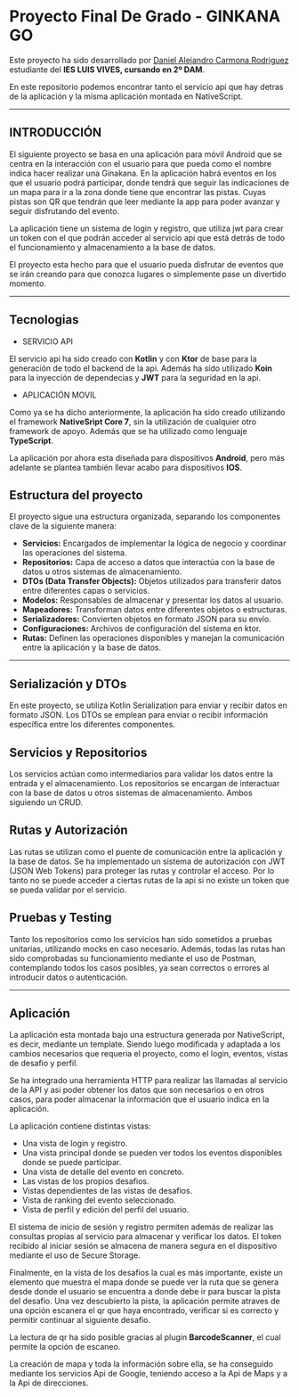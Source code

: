# Proyecto Final De Grado - GINKANA GO

Este proyecto ha sido desarrollado por [Daniel Alejandro Carmona Rodriguez](https://github.com/Kassius10) estudiante del **IES LUIS VIVES, cursando en 2º DAM**.

En este repositorio podemos encontrar tanto el servicio api que hay detras de la aplicación y la misma aplicación montada en NativeScript.

- - -

## INTRODUCCIÓN

El siguiente proyecto se basa en una aplicación para móvil Android que se centra en la interacción con el usuario para que pueda como el nombre indica hacer realizar una Ginakana. En la aplicación habrá eventos en los que el usuario podrá participar, donde tendrá que seguir las indicaciones de un mapa para ir a la zona donde tiene que encontrar las pistas. Cuyas pistas son QR que tendrán que leer mediante la app para poder avanzar y seguir disfrutando del evento.

La aplicación tiene un sistema de login y registro, que utiliza jwt para crear un token con el que podrán acceder al servicio api que está detrás de todo el funcionamiento y almacenamiento a la base de datos.

El proyecto esta hecho para que el usuario pueda disfrutar de eventos que se irán creando para que conozca lugares o simplemente pase un divertido momento.

- - -

## Tecnologias

- SERVICIO API

El servicio api ha sido creado con **Kotlin** y con **Ktor** de base para la generación de todo el backend de la api. Además ha sido utilizado **Koin** para la inyección de dependecias y **JWT** para la seguridad en la api.

- APLICACIÓN MOVIL

Como ya se ha dicho anteriormente, la aplicación ha sido creado utilizando el framework **NativeSript Core 7**, sin la utilización de cualquier otro framework de apoyo. Además que se ha utilizado como lenguaje **TypeScript**.

La aplicación por ahora esta diseñada para dispositivos **Android**, pero más adelante se plantea también llevar acabo para dispositivos **IOS**.
## Estructura del proyecto

El proyecto sigue una estructura organizada, separando los componentes clave de la siguiente manera:

- **Servicios:** Encargados de implementar la lógica de negocio y coordinar las operaciones del sistema.
- **Repositorios:** Capa de acceso a datos que interactúa con la base de datos u otros sistemas de almacenamiento.
- **DTOs (Data Transfer Objects):** Objetos utilizados para transferir datos entre diferentes capas o servicios.
- **Modelos:** Responsables de almacenar y presentar los datos al usuario.
- **Mapeadores:** Transforman datos entre diferentes objetos o estructuras.
- **Serializadores:** Convierten objetos en formato JSON para su envío.
- **Configuraciones:** Archivos de configuración del sistema en ktor.
- **Rutas:** Definen las operaciones disponibles y manejan la comunicación entre la aplicación y la base de datos.

- - -

## Serialización y DTOs

En este proyecto, se utiliza Kotlin Serialization para enviar y recibir datos en formato JSON. Los DTOs se emplean para enviar o recibir información específica entre los diferentes componentes.

## Servicios y Repositorios

Los servicios actúan como intermediarios para validar los datos entre la entrada y el almacenamiento. Los repositorios se encargan de interactuar con la base de datos u otros sistemas de almacenamiento. Ambos siguiendo un CRUD.

## Rutas y Autorización

Las rutas se utilizan como el puente de comunicación entre la aplicación y la base de datos. Se ha implementado un sistema de autorización con JWT (JSON Web Tokens) para proteger las rutas y controlar el acceso. Por lo tanto no se puede acceder a ciertas rutas de la api si no existe un token que se pueda validar por el servicio.

## Pruebas y Testing

Tanto los repositorios como los servicios han sido sometidos a pruebas unitarias, utilizando mocks en caso necesario. Además, todas las rutas han sido comprobadas su funcionamiento mediante el uso de Postman, contemplando todos los casos posibles, ya sean correctos o errores al introducir datos o autenticación.

- - -

## Aplicación

La aplicación esta montada bajo una estructura generada por NativeScript, es decir, mediante un template. Siendo luego modificada y adaptada a los cambios necesarios que requeria el proyecto, como el login, eventos, vistas de desafio y perfil.


Se ha integrado una herramienta HTTP para realizar las llamadas al servicio de la API y asi poder obtener los datos que son necesarios o en otros casos, para poder almacenar la información que el usuario indica en la aplicación. 

La aplicación contiene distintas vistas:
- Una vista de login y registro.
- Una vista principal donde se pueden ver todos los eventos disponibles donde se puede participar.
- Una vista de detalle del evento en concreto.
- Las vistas de los propios desafios.
- Vistas dependientes de las vistas de desafios.
- Vista de ranking del evento seleccionado.
- Vista de perfil y edición del perfil del usuario.

El sistema de inicio de sesión y registro permiten además de realizar las consultas propias al servicio para almacenar y verificar los datos. El token recibido al iniciar sesión se almacena de manera segura en el dispositivo mediante el uso de Secure Storage.

Finalmente, en la vista de los desafios la cual es más importante, existe un elemento que muestra el mapa donde se puede ver la ruta que se genera desde donde el usuario se encuentra a donde debe ir para buscar la pista del desafio. Una vez descubierto la pista, la aplicación permite atraves de una opción escanera el qr que haya encontrado, verificar si es correcto y permitir continuar al siguiente desafio.

La lectura de qr ha sido posible gracias al plugin **BarcodeScanner**, el cual permite la opción de escaneo.

La creación de mapa y toda la información sobre ella, se ha conseguido mediante los servicios Api de Google, teniendo acceso a la Api de Maps y a la Api de direcciones.


